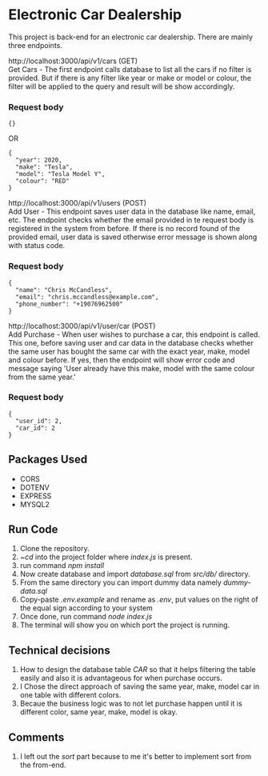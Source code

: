 # Electronic Car Dealership
This project is back-end for an electronic car dealership. There are mainly three endpoints.

http://localhost:3000/api/v1/cars (GET)\
Get Cars - The first endpoint calls database to list all the cars if no filter is provided. But if there is any filter like year or make or model or colour, the filter will be applied to the query and result will be show accordingly.
### Request body
```
{}
```
OR
```
{
  "year": 2020,
  "make": "Tesla",
  "model": "Tesla Model Y",
  "colour": "RED" 
}
```
http://localhost:3000/api/v1/users (POST)\
Add User - This endpoint saves user data in the database like name, email, etc. The endpoint checks whether the email provided in te request body is registered in the system from before. If there is no record found of the provided email, user data is saved otherwise error message is shown along with status code.
### Request body
```
{
  "name": "Chris McCandless",
  "email": "chris.mccandless@example.com",
  "phone_number": "+19076962500"
}
```
http://localhost:3000/api/v1/user/car (POST)\
Add Purchase - When user wishes to purchase a car, this endpoint is called. This one, before saving user and car data in the database checks whether the same user has bought the same car with the exact year, make, model and colour before. If yes, then the endpoint will show error code and message saying 'User already have this make, model with the same colour from the same year.'
### Request body
```
{
  "user_id": 2,
  "car_id": 2
}
```
## Packages Used
- CORS
- DOTENV
- EXPRESS
- MYSQL2

## Run Code
1. Clone the repository.
2. *~cd* into the project folder where *index.js* is present.
3. run command *npm install*
4. Now create database and import *database.sql* from *src/db/* directory.
5. From the same directory you can import dummy data namely *dummy-data.sql*
6. Copy-paste *.env.example* and rename as *.env*, put values on the right of the equal sign according to your system
7. Once done, run command *node index.js*
8. The terminal will show you on which port the project is running.

## Technical decisions
1. How to design the database table *CAR* so that it helps filtering the table easily and also it is advantageous for when purchase occurs.
2. I Chose the direct approach of saving the same year, make, model car in one table with different colors.
3. Becaue the business logic was to not let purchase happen until it is different color, same year, make, model is okay.

## Comments
1. I left out the *sort* part because to me it's better to implement sort from the from-end.
